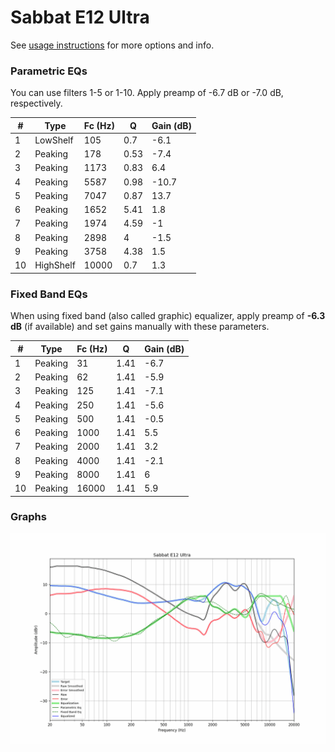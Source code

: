 # Sabbat E12 Ultra
See [usage instructions](https://github.com/jaakkopasanen/AutoEq#usage) for more options and info.

### Parametric EQs
You can use filters 1-5 or 1-10. Apply preamp of -6.7 dB or -7.0 dB, respectively.

|   # | Type      |   Fc (Hz) |    Q |   Gain (dB) |
|-----|-----------|-----------|------|-------------|
|   1 | LowShelf  |       105 | 0.7  |        -6.1 |
|   2 | Peaking   |       178 | 0.53 |        -7.4 |
|   3 | Peaking   |      1173 | 0.83 |         6.4 |
|   4 | Peaking   |      5587 | 0.98 |       -10.7 |
|   5 | Peaking   |      7047 | 0.87 |        13.7 |
|   6 | Peaking   |      1652 | 5.41 |         1.8 |
|   7 | Peaking   |      1974 | 4.59 |        -1   |
|   8 | Peaking   |      2898 | 4    |        -1.5 |
|   9 | Peaking   |      3758 | 4.38 |         1.5 |
|  10 | HighShelf |     10000 | 0.7  |         1.3 |

### Fixed Band EQs
When using fixed band (also called graphic) equalizer, apply preamp of **-6.3 dB** (if available) and set gains manually with these parameters.

|   # | Type    |   Fc (Hz) |    Q |   Gain (dB) |
|-----|---------|-----------|------|-------------|
|   1 | Peaking |        31 | 1.41 |        -6.7 |
|   2 | Peaking |        62 | 1.41 |        -5.9 |
|   3 | Peaking |       125 | 1.41 |        -7.1 |
|   4 | Peaking |       250 | 1.41 |        -5.6 |
|   5 | Peaking |       500 | 1.41 |        -0.5 |
|   6 | Peaking |      1000 | 1.41 |         5.5 |
|   7 | Peaking |      2000 | 1.41 |         3.2 |
|   8 | Peaking |      4000 | 1.41 |        -2.1 |
|   9 | Peaking |      8000 | 1.41 |         6   |
|  10 | Peaking |     16000 | 1.41 |         5.9 |

### Graphs
![](./Sabbat%20E12%20Ultra.png)
